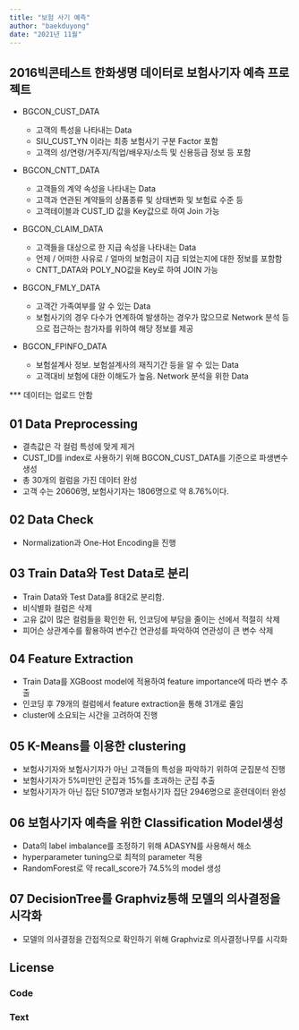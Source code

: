 ```yaml
---
title: "보험 사기 예측"
author: "baekduyong"
date: "2021년 11월"
---
```


## 2016빅콘테스트 한화생명 데이터로 보험사기자 예측 프로젝트
* BGCON_CUST_DATA 
  * 고객의 특성을 나타내는 Data
  * SIU_CUST_YN 이라는 최종 보험사기 구분 Factor 포함
  *  고객의 성/연령/거주지/직업/배우자/소득 및 신용등급 정보 등 포함
  
* BGCON_CNTT_DATA
  * 고객들의 계약 속성을 나타내는 Data
  *  고객과 연관된 계약들의 상품종류 및 상태변화 및 보험료 수준 등
  *   고객테이블과 CUST_ID 값을 Key값으로 하여 Join 가능
  
* BGCON_CLAIM_DATA 
  * 고객들을 대상으로 한 지급 속성을 나타내는 Data
  * 언제 / 어떠한 사유로 / 얼마의 보험금이 지급 되었는지에 대한 정보를 포함함
  * CNTT_DATA와 POLY_NO값을 Key로 하여 JOIN 가능
 
* BGCON_FMLY_DATA
  *  고객간 가족여부를 알 수 있는 Data
  *  보험사기의 경우 다수가 연계하여 발생하는 경우가 많으므로 Network 분석 등으로 접근하는
     참가자를 위하여 해당 정보를 제공
     
* BGCON_FPINFO_DATA
  * 보험설계사 정보. 보험설계사의 재직기간 등을 알 수 있는 Data
  * 고객대비 보험에 대한 이해도가 높음. Network 분석을 위한 Data

*** 데이터는 업로드 안함

## 01 Data Preprocessing
* 결측값은 각 컬럼 특성에 맞게 제거
* CUST_ID를 index로 사용하기 위해 BGCON_CUST_DATA를 기준으로 파생변수 생성
* 총 30개의 컬럼을 가진 데이터 완성
* 고객 수는 20606명, 보험사기자는 1806명으로 약 8.76%이다.
  
  
## 02 Data Check
* Normalization과 One-Hot Encoding을 진행
 
 
## 03 Train Data와 Test Data로 분리
* Train Data와 Test Data를 8대2로 분리함.
* 비식별화 컬럼은 삭제
* 고유 값이 많은 컬럼들을 확인한 뒤, 인코딩에 부담을 줄이는 선에서 적절히 삭제
* 피어슨 상관계수를 활용하여 변수간 연관성를 파악하여 연관성이 큰 변수 삭제 
 
 
## 04 Feature Extraction
* Train Data를 XGBoost model에 적용하여 feature importance에 따라 변수 추출
* 인코딩 후 79개의 컬럼에서 feature extraction을 통해 31개로 줄임
* cluster에 소요되는 시간을 고려하여 진행  


## 05 K-Means를 이용한 clustering
* 보험사기자와 보험사기자가 아닌 고객들의 특성을 파악하기 위하여 군집분석 진행
* 보험사기자가 5%미만인 군집과 15%를 초과하는 군집 추출
* 보험사기자가 아닌 집단 5107명과 보험사기자 집단 2946명으로 훈련데이터 완성


## 06 보험사기자 예측을 위한 Classification Model생성 
* Data의 label imbalance를 조정하기 위해 ADASYN를 사용해서 해소
* hyperparameter tuning으로 최적의 parameter 적용
* RandomForest로 약 recall_score가 74.5%의 model 생성


## 07 DecisionTree를 Graphviz통해 모델의 의사결정을 시각화
* 모델의 의사결정을 간접적으로 확인하기 위해 Graphviz로 의사결정나무를 시각화


## License

### Code

### Text
